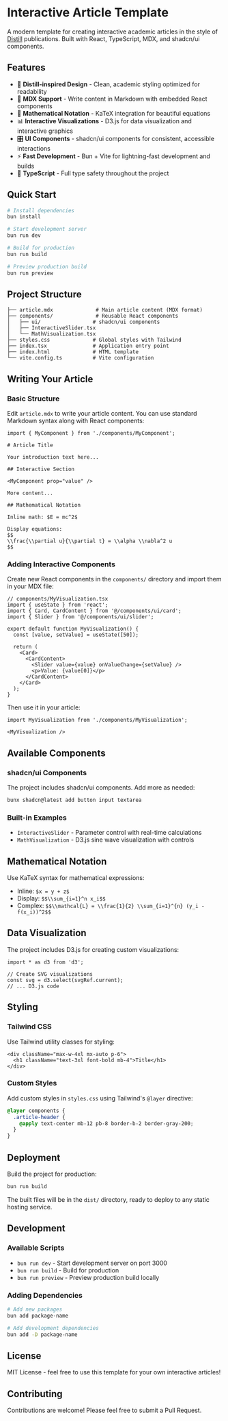 # Interactive Article Template

A modern template for creating interactive academic articles in the style of [Distill](https://distill.pub/) publications. Built with React, TypeScript, MDX, and shadcn/ui components.

## Features

- 🎨 **Distill-inspired Design** - Clean, academic styling optimized for readability
- 📝 **MDX Support** - Write content in Markdown with embedded React components
- 🧮 **Mathematical Notation** - KaTeX integration for beautiful equations
- 📊 **Interactive Visualizations** - D3.js for data visualization and interactive graphics
- 🎛️ **UI Components** - shadcn/ui components for consistent, accessible interactions
- ⚡ **Fast Development** - Bun + Vite for lightning-fast development and builds
- 🎯 **TypeScript** - Full type safety throughout the project

## Quick Start

```bash
# Install dependencies
bun install

# Start development server
bun run dev

# Build for production  
bun run build

# Preview production build
bun run preview
```

## Project Structure

```
├── article.mdx              # Main article content (MDX format)
├── components/              # Reusable React components
│   ├── ui/                 # shadcn/ui components
│   ├── InteractiveSlider.tsx
│   └── MathVisualization.tsx
├── styles.css              # Global styles with Tailwind
├── index.tsx               # Application entry point
├── index.html              # HTML template
└── vite.config.ts          # Vite configuration
```

## Writing Your Article

### Basic Structure

Edit `article.mdx` to write your article content. You can use standard Markdown syntax along with React components:

```mdx
import { MyComponent } from './components/MyComponent';

# Article Title

Your introduction text here...

## Interactive Section

<MyComponent prop="value" />

More content...

## Mathematical Notation

Inline math: $E = mc^2$

Display equations:
$$
\\frac{\\partial u}{\\partial t} = \\alpha \\nabla^2 u
$$
```

### Adding Interactive Components

Create new React components in the `components/` directory and import them in your MDX file:

```tsx
// components/MyVisualization.tsx
import { useState } from 'react';
import { Card, CardContent } from '@/components/ui/card';
import { Slider } from '@/components/ui/slider';

export default function MyVisualization() {
  const [value, setValue] = useState([50]);
  
  return (
    <Card>
      <CardContent>
        <Slider value={value} onValueChange={setValue} />
        <p>Value: {value[0]}</p>
      </CardContent>
    </Card>
  );
}
```

Then use it in your article:

```mdx
import MyVisualization from './components/MyVisualization';

<MyVisualization />
```

## Available Components

### shadcn/ui Components

The project includes shadcn/ui components. Add more as needed:

```bash
bunx shadcn@latest add button input textarea
```

### Built-in Examples

- `InteractiveSlider` - Parameter control with real-time calculations
- `MathVisualization` - D3.js sine wave visualization with controls

## Mathematical Notation

Use KaTeX syntax for mathematical expressions:

- Inline: `$x = y + z$` 
- Display: `$$\\sum_{i=1}^n x_i$$`
- Complex: `$$\\mathcal{L} = \\frac{1}{2} \\sum_{i=1}^{n} (y_i - f(x_i))^2$$`

## Data Visualization

The project includes D3.js for creating custom visualizations:

```tsx
import * as d3 from 'd3';

// Create SVG visualizations
const svg = d3.select(svgRef.current);
// ... D3.js code
```

## Styling

### Tailwind CSS

Use Tailwind utility classes for styling:

```tsx
<div className="max-w-4xl mx-auto p-6">
  <h1 className="text-3xl font-bold mb-4">Title</h1>
</div>
```

### Custom Styles

Add custom styles in `styles.css` using Tailwind's `@layer` directive:

```css
@layer components {
  .article-header {
    @apply text-center mb-12 pb-8 border-b-2 border-gray-200;
  }
}
```

## Deployment

Build the project for production:

```bash
bun run build
```

The built files will be in the `dist/` directory, ready to deploy to any static hosting service.

## Development

### Available Scripts

- `bun run dev` - Start development server on port 3000
- `bun run build` - Build for production
- `bun run preview` - Preview production build locally

### Adding Dependencies

```bash
# Add new packages
bun add package-name

# Add development dependencies  
bun add -D package-name
```

## License

MIT License - feel free to use this template for your own interactive articles!

## Contributing

Contributions are welcome! Please feel free to submit a Pull Request.
